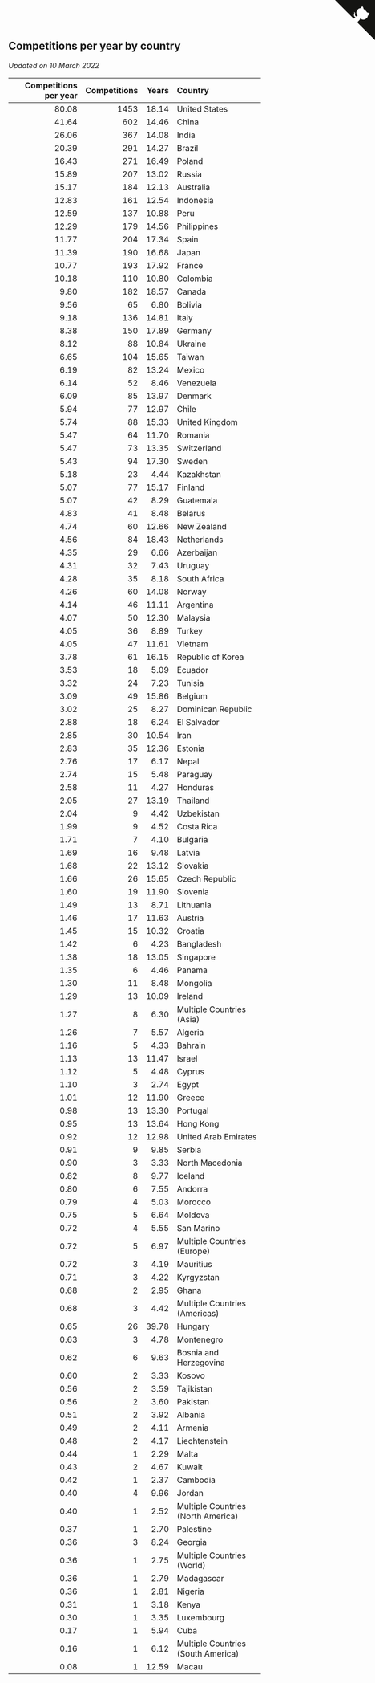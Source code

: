 ## Competitions per year by country

*Updated on 10 March 2022*

| Competitions per year | Competitions | Years | Country |
| ---: | ---: | ---: | :--- |
| 80.08 | 1453 | 18.14 | United States |
| 41.64 | 602 | 14.46 | China |
| 26.06 | 367 | 14.08 | India |
| 20.39 | 291 | 14.27 | Brazil |
| 16.43 | 271 | 16.49 | Poland |
| 15.89 | 207 | 13.02 | Russia |
| 15.17 | 184 | 12.13 | Australia |
| 12.83 | 161 | 12.54 | Indonesia |
| 12.59 | 137 | 10.88 | Peru |
| 12.29 | 179 | 14.56 | Philippines |
| 11.77 | 204 | 17.34 | Spain |
| 11.39 | 190 | 16.68 | Japan |
| 10.77 | 193 | 17.92 | France |
| 10.18 | 110 | 10.80 | Colombia |
| 9.80 | 182 | 18.57 | Canada |
| 9.56 | 65 | 6.80 | Bolivia |
| 9.18 | 136 | 14.81 | Italy |
| 8.38 | 150 | 17.89 | Germany |
| 8.12 | 88 | 10.84 | Ukraine |
| 6.65 | 104 | 15.65 | Taiwan |
| 6.19 | 82 | 13.24 | Mexico |
| 6.14 | 52 | 8.46 | Venezuela |
| 6.09 | 85 | 13.97 | Denmark |
| 5.94 | 77 | 12.97 | Chile |
| 5.74 | 88 | 15.33 | United Kingdom |
| 5.47 | 64 | 11.70 | Romania |
| 5.47 | 73 | 13.35 | Switzerland |
| 5.43 | 94 | 17.30 | Sweden |
| 5.18 | 23 | 4.44 | Kazakhstan |
| 5.07 | 77 | 15.17 | Finland |
| 5.07 | 42 | 8.29 | Guatemala |
| 4.83 | 41 | 8.48 | Belarus |
| 4.74 | 60 | 12.66 | New Zealand |
| 4.56 | 84 | 18.43 | Netherlands |
| 4.35 | 29 | 6.66 | Azerbaijan |
| 4.31 | 32 | 7.43 | Uruguay |
| 4.28 | 35 | 8.18 | South Africa |
| 4.26 | 60 | 14.08 | Norway |
| 4.14 | 46 | 11.11 | Argentina |
| 4.07 | 50 | 12.30 | Malaysia |
| 4.05 | 36 | 8.89 | Turkey |
| 4.05 | 47 | 11.61 | Vietnam |
| 3.78 | 61 | 16.15 | Republic of Korea |
| 3.53 | 18 | 5.09 | Ecuador |
| 3.32 | 24 | 7.23 | Tunisia |
| 3.09 | 49 | 15.86 | Belgium |
| 3.02 | 25 | 8.27 | Dominican Republic |
| 2.88 | 18 | 6.24 | El Salvador |
| 2.85 | 30 | 10.54 | Iran |
| 2.83 | 35 | 12.36 | Estonia |
| 2.76 | 17 | 6.17 | Nepal |
| 2.74 | 15 | 5.48 | Paraguay |
| 2.58 | 11 | 4.27 | Honduras |
| 2.05 | 27 | 13.19 | Thailand |
| 2.04 | 9 | 4.42 | Uzbekistan |
| 1.99 | 9 | 4.52 | Costa Rica |
| 1.71 | 7 | 4.10 | Bulgaria |
| 1.69 | 16 | 9.48 | Latvia |
| 1.68 | 22 | 13.12 | Slovakia |
| 1.66 | 26 | 15.65 | Czech Republic |
| 1.60 | 19 | 11.90 | Slovenia |
| 1.49 | 13 | 8.71 | Lithuania |
| 1.46 | 17 | 11.63 | Austria |
| 1.45 | 15 | 10.32 | Croatia |
| 1.42 | 6 | 4.23 | Bangladesh |
| 1.38 | 18 | 13.05 | Singapore |
| 1.35 | 6 | 4.46 | Panama |
| 1.30 | 11 | 8.48 | Mongolia |
| 1.29 | 13 | 10.09 | Ireland |
| 1.27 | 8 | 6.30 | Multiple Countries (Asia) |
| 1.26 | 7 | 5.57 | Algeria |
| 1.16 | 5 | 4.33 | Bahrain |
| 1.13 | 13 | 11.47 | Israel |
| 1.12 | 5 | 4.48 | Cyprus |
| 1.10 | 3 | 2.74 | Egypt |
| 1.01 | 12 | 11.90 | Greece |
| 0.98 | 13 | 13.30 | Portugal |
| 0.95 | 13 | 13.64 | Hong Kong |
| 0.92 | 12 | 12.98 | United Arab Emirates |
| 0.91 | 9 | 9.85 | Serbia |
| 0.90 | 3 | 3.33 | North Macedonia |
| 0.82 | 8 | 9.77 | Iceland |
| 0.80 | 6 | 7.55 | Andorra |
| 0.79 | 4 | 5.03 | Morocco |
| 0.75 | 5 | 6.64 | Moldova |
| 0.72 | 4 | 5.55 | San Marino |
| 0.72 | 5 | 6.97 | Multiple Countries (Europe) |
| 0.72 | 3 | 4.19 | Mauritius |
| 0.71 | 3 | 4.22 | Kyrgyzstan |
| 0.68 | 2 | 2.95 | Ghana |
| 0.68 | 3 | 4.42 | Multiple Countries (Americas) |
| 0.65 | 26 | 39.78 | Hungary |
| 0.63 | 3 | 4.78 | Montenegro |
| 0.62 | 6 | 9.63 | Bosnia and Herzegovina |
| 0.60 | 2 | 3.33 | Kosovo |
| 0.56 | 2 | 3.59 | Tajikistan |
| 0.56 | 2 | 3.60 | Pakistan |
| 0.51 | 2 | 3.92 | Albania |
| 0.49 | 2 | 4.11 | Armenia |
| 0.48 | 2 | 4.17 | Liechtenstein |
| 0.44 | 1 | 2.29 | Malta |
| 0.43 | 2 | 4.67 | Kuwait |
| 0.42 | 1 | 2.37 | Cambodia |
| 0.40 | 4 | 9.96 | Jordan |
| 0.40 | 1 | 2.52 | Multiple Countries (North America) |
| 0.37 | 1 | 2.70 | Palestine |
| 0.36 | 3 | 8.24 | Georgia |
| 0.36 | 1 | 2.75 | Multiple Countries (World) |
| 0.36 | 1 | 2.79 | Madagascar |
| 0.36 | 1 | 2.81 | Nigeria |
| 0.31 | 1 | 3.18 | Kenya |
| 0.30 | 1 | 3.35 | Luxembourg |
| 0.17 | 1 | 5.94 | Cuba |
| 0.16 | 1 | 6.12 | Multiple Countries (South America) |
| 0.08 | 1 | 12.59 | Macau |


<a href="https://github.com/jonatanklosko/wca_statistics" class="github-corner" aria-label="View source on Github"><svg width="80" height="80" viewBox="0 0 250 250" style="fill:#151513; color:#fff; position: absolute; top: 0; border: 0; right: 0;" aria-hidden="true"><path d="M0,0 L115,115 L130,115 L142,142 L250,250 L250,0 Z"></path><path d="M128.3,109.0 C113.8,99.7 119.0,89.6 119.0,89.6 C122.0,82.7 120.5,78.6 120.5,78.6 C119.2,72.0 123.4,76.3 123.4,76.3 C127.3,80.9 125.5,87.3 125.5,87.3 C122.9,97.6 130.6,101.9 134.4,103.2" fill="currentColor" style="transform-origin: 130px 106px;" class="octo-arm"></path><path d="M115.0,115.0 C114.9,115.1 118.7,116.5 119.8,115.4 L133.7,101.6 C136.9,99.2 139.9,98.4 142.2,98.6 C133.8,88.0 127.5,74.4 143.8,58.0 C148.5,53.4 154.0,51.2 159.7,51.0 C160.3,49.4 163.2,43.6 171.4,40.1 C171.4,40.1 176.1,42.5 178.8,56.2 C183.1,58.6 187.2,61.8 190.9,65.4 C194.5,69.0 197.7,73.2 200.1,77.6 C213.8,80.2 216.3,84.9 216.3,84.9 C212.7,93.1 206.9,96.0 205.4,96.6 C205.1,102.4 203.0,107.8 198.3,112.5 C181.9,128.9 168.3,122.5 157.7,114.1 C157.9,116.9 156.7,120.9 152.7,124.9 L141.0,136.5 C139.8,137.7 141.6,141.9 141.8,141.8 Z" fill="currentColor" class="octo-body"></path></svg></a><style>.github-corner:hover .octo-arm{animation:octocat-wave 560ms ease-in-out}@keyframes octocat-wave{0%,100%{transform:rotate(0)}20%,60%{transform:rotate(-25deg)}40%,80%{transform:rotate(10deg)}}@media (max-width:500px){.github-corner:hover .octo-arm{animation:none}.github-corner .octo-arm{animation:octocat-wave 560ms ease-in-out}}</style>
